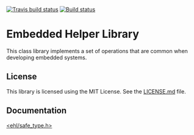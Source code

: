 
[![Travis build status](https://travis-ci.org/hiddeninplainsight/EmbeddedHelperLibrary.svg?branch=master)](https://travis-ci.org/hiddeninplainsight/EmbeddedHelperLibrary/)
[![Build status](https://ci.appveyor.com/api/projects/status/ldc163cmxvvh9q9v?svg=true)](https://ci.appveyor.com/project/byran/embeddedhelperlibrary/branch/master)

# Embedded Helper Library
This class library implements a set of operations that are common when
developing embedded systems.

## License

This library is licensed using the MIT License. See the
[LICENSE.md](LICENSE.md) file. 

## Documentation

[<ehl/safe_type.h>](doc/safe_type.md)
